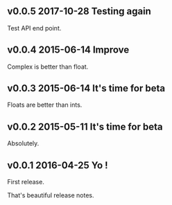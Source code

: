 v0.0.5 2017-10-28 Testing again
-------------------------------

Test API end point.

v0.0.4 2015-06-14 Improve
-------------------------

Complex is better than float.


v0.0.3 2015-06-14 It's time for beta
------------------------------------

Floats are better than ints.

v0.0.2 2015-05-11 It's time for beta
------------------------------------

Absolutely.


v0.0.1 2016-04-25 Yo !
--------------------------

First release.

That's beautiful release notes.
